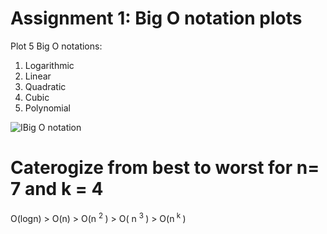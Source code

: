 
# Assignment 1: Big O notation plots

Plot 5 Big O notations:
1. Logarithmic
2. Linear
3. Quadratic
4. Cubic
5. Polynomial

![IBig O notation](https://dl.dropboxusercontent.com/s/x7ulhsk0aix0h1p/Big%20O%20notation.png?fbclid=IwAR1wHLeNH_m20aGpWLvGXlVRWQ61654l2BW_n6FW3aJ0Lw2CYW_sXBsXCtY)



# Caterogize from best to worst for n= 7 and k = 4

O(logn) > O(n) > O(n <sup> 2 </sup> ) > O( n <sup> 3 </sup>) > O(n<sup> k </sup>)
